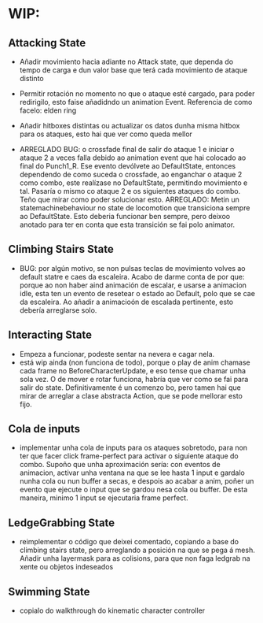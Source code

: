 # WIP: #
## Attacking State ##
* Añadir movimiento hacia adiante no Attack state, que dependa do tempo de carga e dun valor base que terá cada movimiento de ataque distinto
* Permitir rotación no momento no que o ataque esté cargado, para poder redirigilo, esto faise añadidndo un animation Event. Referencia de como facelo: elden ring
* Añadir hitboxes distintas ou actualizar os datos dunha misma hitbox para os ataques, esto hai que ver como queda mellor

* ARREGLADO BUG: o crossfade final de salir do ataque 1 e iniciar o ataque 2 a veces falla debido ao animation event que hai colocado ao final do Punch1_R. Ese evento devólvete ao DefaultState, entonces dependendo de como suceda o crossfade, ao enganchar o ataque 2 como combo, este realízase no DefaultState, permitindo movimiento e tal. Pasaría o mismo co ataque 2 e os siguientes ataques do combo. Teño que mirar como poder solucionar esto. ARREGLADO: Metin un statemachinebehaviour no state de locomotion que transiciona sempre ao DefaultState. Esto deberia funcionar ben sempre, pero deixoo anotado para ter en conta que esta transición se fai polo animator.

## Climbing Stairs State ##
* BUG: por algún motivo, se non pulsas teclas de movimiento volves ao default statre e caes da escaleira. Acabo de darme conta de por que: porque ao non haber aind animación de escalar, e usarse a animacion idle, esta ten un evento de resetear o estado ao Default, polo que se cae da escaleira. Ao añadir a animacioón de escalada pertinente, esto debería arreglarse solo.

## Interacting State ##
* Empeza a funcionar, podeste sentar na nevera e cagar nela.
* está wip ainda (non funciona de todo), porque o play de anim chamase cada frame no BeforeCharacterUpdate, e eso tense que chamar unha sola vez.  O de mover e rotar funciona, habría que ver como se fai para salir do state. Definitivamente é un comenzo bo, pero tamen hai que mirar de arreglar a clase abstracta Action, que se pode mellorar esto fijo.

## Cola de inputs ##
* implementar unha cola de inputs para os ataques sobretodo, para non ter que facer click frame-perfect para activar o siguiente ataque do combo. Supoño que unha aproximación sería: con eventos de animacion, activar unha ventana na que se lee hasta 1 input e gardalo nunha cola ou nun buffer a secas, e despois ao acabar a anim, poñer un evento que ejecute o input que se gardou nesa cola ou buffer. De esta maneira, minimo 1 input se ejecutaria frame perfect.

## LedgeGrabbing State ##
* reimplementar o código que deixei comentado, copiando a base do climbing stairs state, pero arreglando a posición na que se pega á mesh. Añadir unha layermask para as colisions, para que non faga ledgrab na xente ou objetos indeseados

## Swimming State ##
* copialo do walkthrough do kinematic character controller
